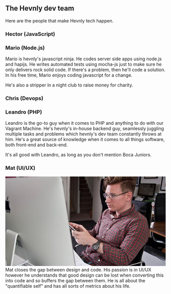 ## The Hevnly dev team ##
Here are the people that make Hevnly tech happen.

### Hector (JavaScript) ###

### Mario (Node.js) ###
Mario is hevnly's javascript ninja. He codes server side apps using node.js and hapijs. He writes automated tests using mocha-js just to make sure he only delivers rock solid code. If there's a problem, then he'll code a solution. In his free time, Mario enjoys coding javascript for a change.

He's also a stripper in a night club to raise money for charity.

### Chris (Devops) ###

### Leandro (PHP) ###
Leandro is the go-to guy when it comes to PHP and anything to do with our Vagrant Machine. He's hevnly's in-house backend guy, seamlessly juggling multiple tasks and problems which hevnly's dev team constantly throws at him. He's a great source of knowledge when it comes to all things software, both front-end and back-end.

It's all good with Leandro, as long as you don't mention Boca Juniors.

### Mat (UI/UX) ###
![Mat bio pic](/img/mat-bio-page.jpg "Mat bio pic")
Mat closes the gap between design and code. His passion is in UI/UX however he understands that good design can be lost when converting this into code and so buffers the gap between them. He is all about the "quantifiable self" and has all sorts of metrics about his life.
